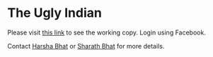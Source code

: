 The Ugly Indian
=========

Please visit [this link](harshabhat86.github.io/TUI/index.html) to see the working copy.
Login using Facebook.


Contact [Harsha Bhat](github.com/harshabhat86) or [Sharath Bhat](github.com/sharubhat) for more details.

